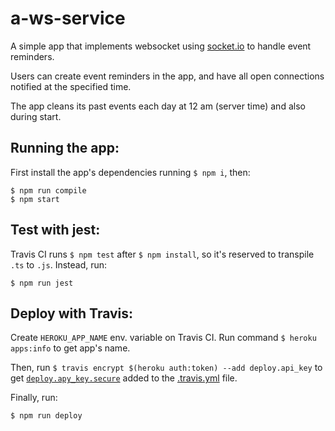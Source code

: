 # a-ws-service

A simple app that implements websocket using [socket.io](https://www.npmjs.com/package/socket.io) to handle event reminders.

Users can create event reminders in the app, and have all open connections notified at the specified time.

The app cleans its past events each day at 12 am (server time) and also during start.

## Running the app:
First install the app's dependencies running `$ npm i`, then:
```
$ npm run compile
$ npm start
```

## Test with jest:
Travis CI runs `$ npm test` after `$ npm install`, so it's reserved to transpile `.ts` to `.js`. Instead, run:
```
$ npm run jest
```

## Deploy with Travis:
Create `HEROKU_APP_NAME` env. variable on Travis CI. Run command `$ heroku apps:info` to get app's name.

Then, run `$ travis encrypt $(heroku auth:token) --add deploy.api_key` to get [`deploy.apy_key.secure`](./.travis.yml) added to the [.travis.yml](./.travis.yml) file.

Finally, run:
```
$ npm run deploy
```